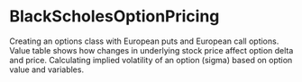 # BlackScholesOptionPricing
Creating an options class with European puts and European call options. Value table shows how changes in underlying stock price affect option delta and price. Calculating implied volatility of an option (sigma) based on option value and variables.
